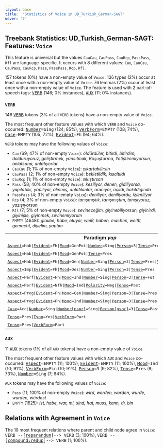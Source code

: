 ```yaml
---
layout: base
title:  'Statistics of Voice in UD_Turkish_German-SAGT'
udver: '2'
---
```


## Treebank Statistics: UD_Turkish_German-SAGT: Features: `Voice`

This feature is universal but the values `CauCau`, `CauPass`, `CauRcp`, `PassPass`, `Rfl` are language-specific.
It occurs with 8 different values: `Cau`, `CauCau`, `CauPass`, `CauRcp`, `Pass`, `PassPass`, `Rcp`, `Rfl`.

157 tokens (0%) have a non-empty value of `Voice`.
136 types (2%) occur at least once with a non-empty value of `Voice`.
76 lemmas (2%) occur at least once with a non-empty value of `Voice`.
The feature is used with 2 part-of-speech tags: <tt><a href="qtd_sagt-pos-VERB.html">VERB</a></tt> (146; 0% instances), <tt><a href="qtd_sagt-pos-AUX.html">AUX</a></tt> (11; 0% instances).

### `VERB`

146 <tt><a href="qtd_sagt-pos-VERB.html">VERB</a></tt> tokens (3% of all `VERB` tokens) have a non-empty value of `Voice`.

The most frequent other feature values with which `VERB` and `Voice` co-occurred: <tt><a href="qtd_sagt-feat-Number.html">Number</a></tt><tt>=Sing</tt> (124; 85%), <tt><a href="qtd_sagt-feat-VerbForm.html">VerbForm</a></tt><tt>=EMPTY</tt> (108; 74%), <tt><a href="qtd_sagt-feat-Case.html">Case</a></tt><tt>=EMPTY</tt> (105; 72%), <tt><a href="qtd_sagt-feat-Evident.html">Evident</a></tt><tt>=Fh</tt> (94; 64%).

`VERB` tokens may have the following values of `Voice`:

* `Cau` (69; 47% of non-empty `Voice`): <em>öldürdüler, bitirdi, bitirdim, dolduruyoruz, geliştirmek, yansıtmak, Koşuşturma, Yetiştiremiyorsun, anlatsana, anlatıyorlar</em>
* `CauCau` (1; 1% of non-empty `Voice`): <em>çıkartabilirsin</em>
* `CauPass` (2; 1% of non-empty `Voice`): <em>bekletildik, kısaltıldı</em>
* `CauRcp` (1; 1% of non-empty `Voice`): <em>sıkıştırsan</em>
* `Pass` (58; 40% of non-empty `Voice`): <em>kesiliyor, denen, gidiliyorsa, yapılabilir, yapılıyor, alınmış, anlatılanlar, aranıyor, açıldı, bakıldığında</em>
* `PassPass` (4; 3% of non-empty `Voice`): <em>deniliyor, deniliyordu, izleniliyor</em>
* `Rcp` (4; 3% of non-empty `Voice`): <em>tanışmıştık, tanışmıştım, tanışıyoruz, yazışıyorsun</em>
* `Rfl` (7; 5% of non-empty `Voice`): <em>sevineceğim, giyinebiliyorsun, giyinirdi, giyinişle, giyinmek, sevinemiyorum</em>
* `EMPTY` (4648): <em>glaube, habe, oluyor, weiß, haben, machen, weißt, gemacht, diyelim, yaptım</em>

<table>
  <tr><th>Paradigm <i>yap</i></th><th><tt>Pass</tt></th><th><tt>Cau</tt></th></tr>
  <tr><td><tt><tt><a href="qtd_sagt-feat-Aspect.html">Aspect</a></tt><tt>=Hab</tt>|<tt><a href="qtd_sagt-feat-Evident.html">Evident</a></tt><tt>=Fh</tt>|<tt><a href="qtd_sagt-feat-Mood.html">Mood</a></tt><tt>=GenPot</tt>|<tt><a href="qtd_sagt-feat-Number.html">Number</a></tt><tt>=Sing</tt>|<tt><a href="qtd_sagt-feat-Person.html">Person</a></tt><tt>=3</tt>|<tt><a href="qtd_sagt-feat-Tense.html">Tense</a></tt><tt>=Pres</tt></tt></td><td><em>yapılabilir</em></td><td></td></tr>
  <tr><td><tt><tt><a href="qtd_sagt-feat-Aspect.html">Aspect</a></tt><tt>=Hab</tt>|<tt><a href="qtd_sagt-feat-Evident.html">Evident</a></tt><tt>=Fh</tt>|<tt><a href="qtd_sagt-feat-Mood.html">Mood</a></tt><tt>=GenPot</tt>|<tt><a href="qtd_sagt-feat-Tense.html">Tense</a></tt><tt>=Pres</tt></tt></td><td><em>yapılabilir</em></td><td></td></tr>
  <tr><td><tt><tt><a href="qtd_sagt-feat-Aspect.html">Aspect</a></tt><tt>=Hab</tt>|<tt><a href="qtd_sagt-feat-Evident.html">Evident</a></tt><tt>=Fh</tt>|<tt><a href="qtd_sagt-feat-Mood.html">Mood</a></tt><tt>=Gen</tt>|<tt><a href="qtd_sagt-feat-Number.html">Number</a></tt><tt>=Sing</tt>|<tt><a href="qtd_sagt-feat-Person.html">Person</a></tt><tt>=3</tt>|<tt><a href="qtd_sagt-feat-Tense.html">Tense</a></tt><tt>=Pres</tt>|<tt><a href="qtd_sagt-feat-VerbForm.html">VerbForm</a></tt><tt>=Conv</tt></tt></td><td><em>yapılırken</em></td><td></td></tr>
  <tr><td><tt><tt><a href="qtd_sagt-feat-Aspect.html">Aspect</a></tt><tt>=Imp</tt>|<tt><a href="qtd_sagt-feat-Evident.html">Evident</a></tt><tt>=Fh</tt>|<tt><a href="qtd_sagt-feat-Mood.html">Mood</a></tt><tt>=Des</tt>|<tt><a href="qtd_sagt-feat-Number.html">Number</a></tt><tt>=Sing</tt>|<tt><a href="qtd_sagt-feat-Person.html">Person</a></tt><tt>=3</tt>|<tt><a href="qtd_sagt-feat-Tense.html">Tense</a></tt><tt>=Pres</tt></tt></td><td><em>yapılırsa</em></td><td></td></tr>
  <tr><td><tt><tt><a href="qtd_sagt-feat-Aspect.html">Aspect</a></tt><tt>=Perf</tt>|<tt><a href="qtd_sagt-feat-Evident.html">Evident</a></tt><tt>=Fh</tt>|<tt><a href="qtd_sagt-feat-Mood.html">Mood</a></tt><tt>=Ind</tt>|<tt><a href="qtd_sagt-feat-Number.html">Number</a></tt><tt>=Sing</tt>|<tt><a href="qtd_sagt-feat-Person.html">Person</a></tt><tt>=3</tt>|<tt><a href="qtd_sagt-feat-Tense.html">Tense</a></tt><tt>=Fut</tt></tt></td><td><em>yapılacak</em></td><td></td></tr>
  <tr><td><tt><tt><a href="qtd_sagt-feat-Aspect.html">Aspect</a></tt><tt>=Perf</tt>|<tt><a href="qtd_sagt-feat-Evident.html">Evident</a></tt><tt>=Nfh</tt>|<tt><a href="qtd_sagt-feat-Mood.html">Mood</a></tt><tt>=Ind</tt>|<tt><a href="qtd_sagt-feat-Polarity.html">Polarity</a></tt><tt>=Neg</tt>|<tt><a href="qtd_sagt-feat-Tense.html">Tense</a></tt><tt>=Past</tt></tt></td><td><em>yapılmamış</em></td><td></td></tr>
  <tr><td><tt><tt><a href="qtd_sagt-feat-Aspect.html">Aspect</a></tt><tt>=Prog</tt>|<tt><a href="qtd_sagt-feat-Evident.html">Evident</a></tt><tt>=Fh</tt>|<tt><a href="qtd_sagt-feat-Mood.html">Mood</a></tt><tt>=Gen</tt>|<tt><a href="qtd_sagt-feat-Number.html">Number</a></tt><tt>=Sing</tt>|<tt><a href="qtd_sagt-feat-Person.html">Person</a></tt><tt>=3</tt>|<tt><a href="qtd_sagt-feat-Tense.html">Tense</a></tt><tt>=Pres</tt></tt></td><td></td><td><em>yaptırıyordur</em></td></tr>
  <tr><td><tt><tt><a href="qtd_sagt-feat-Aspect.html">Aspect</a></tt><tt>=Prog</tt>|<tt><a href="qtd_sagt-feat-Evident.html">Evident</a></tt><tt>=Fh</tt>|<tt><a href="qtd_sagt-feat-Mood.html">Mood</a></tt><tt>=Ind</tt>|<tt><a href="qtd_sagt-feat-Number.html">Number</a></tt><tt>=Sing</tt>|<tt><a href="qtd_sagt-feat-Person.html">Person</a></tt><tt>=3</tt>|<tt><a href="qtd_sagt-feat-Tense.html">Tense</a></tt><tt>=Pres</tt></tt></td><td><em>yapılıyor</em></td><td></td></tr>
  <tr><td><tt><tt><a href="qtd_sagt-feat-Case.html">Case</a></tt><tt>=Acc</tt>|<tt><a href="qtd_sagt-feat-Number.html">Number</a></tt><tt>=Sing</tt>|<tt><a href="qtd_sagt-feat-Number-psor.html">Number[psor]</a></tt><tt>=Sing</tt>|<tt><a href="qtd_sagt-feat-Person-psor.html">Person[psor]</a></tt><tt>=3</tt>|<tt><a href="qtd_sagt-feat-Tense.html">Tense</a></tt><tt>=Past</tt>|<tt><a href="qtd_sagt-feat-VerbForm.html">VerbForm</a></tt><tt>=Part</tt></tt></td><td><em>yapıldığını</em></td><td></td></tr>
  <tr><td><tt><tt><a href="qtd_sagt-feat-Tense.html">Tense</a></tt><tt>=Pres</tt>|<tt><a href="qtd_sagt-feat-Typo.html">Typo</a></tt><tt>=Yes</tt>|<tt><a href="qtd_sagt-feat-VerbForm.html">VerbForm</a></tt><tt>=Part</tt></tt></td><td><em>yapan--</em></td><td></td></tr>
  <tr><td><tt><tt><a href="qtd_sagt-feat-Tense.html">Tense</a></tt><tt>=Pres</tt>|<tt><a href="qtd_sagt-feat-VerbForm.html">VerbForm</a></tt><tt>=Part</tt></tt></td><td><em>yapılan</em></td><td></td></tr>
</table>

### `AUX`

11 <tt><a href="qtd_sagt-pos-AUX.html">AUX</a></tt> tokens (1% of all `AUX` tokens) have a non-empty value of `Voice`.

The most frequent other feature values with which `AUX` and `Voice` co-occurred: <tt><a href="qtd_sagt-feat-Aspect.html">Aspect</a></tt><tt>=EMPTY</tt> (11; 100%), <tt><a href="qtd_sagt-feat-Evident.html">Evident</a></tt><tt>=EMPTY</tt> (11; 100%), <tt><a href="qtd_sagt-feat-Mood.html">Mood</a></tt><tt>=Ind</tt> (10; 91%), <tt><a href="qtd_sagt-feat-VerbForm.html">VerbForm</a></tt><tt>=Fin</tt> (10; 91%), <tt><a href="qtd_sagt-feat-Person.html">Person</a></tt><tt>=3</tt> (9; 82%), <tt><a href="qtd_sagt-feat-Tense.html">Tense</a></tt><tt>=Pres</tt> (8; 73%), <tt><a href="qtd_sagt-feat-Number.html">Number</a></tt><tt>=Sing</tt> (7; 64%).

`AUX` tokens may have the following values of `Voice`:

* `Pass` (11; 100% of non-empty `Voice`): <em>wird, werden, worden, wurde, wurden, würdest</em>
* `EMPTY` (1625): <em>ist, habe, war, mi, sind, hat, muss, kann, dı, bin</em>

## Relations with Agreement in `Voice`

The 10 most frequent relations where parent and child node agree in `Voice`:
<tt>VERB --[<tt><a href="qtd_sagt-dep-reparandum.html">reparandum</a></tt>]--> VERB</tt> (3; 100%),
<tt>VERB --[<tt><a href="qtd_sagt-dep-compound-redup.html">compound:redup</a></tt>]--> VERB</tt> (1; 100%).


